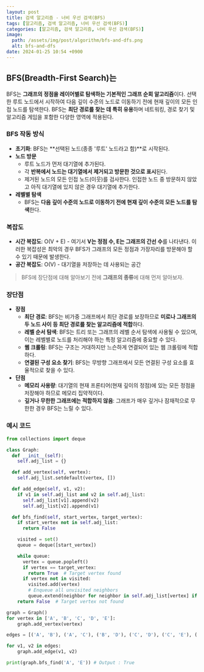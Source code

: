 ```yaml
---
layout: post
title: 검색 알고리즘 - 너비 우선 검색(BFS)
tags: [알고리즘, 검색 알고리즘, 너비 우선 검색(BFS)]
categories: [알고리즘, 검색 알고리즘, 너비 우선 검색(BFS)]
image:
  path: /assets/img/post/algorithm/bfs-and-dfs.png
  alt: bfs-and-dfs
date: 2024-01-25 10:54 +0900
---
```


## BFS(Breadth-First Search)는

BFS는 **그래프의 정점을 레이어별로 탐색하는 기본적인 그래프 순회 알고리즘**이다. 선택한 루트 노드에서 시작하여 다음 깊이 수준의 노드로 이동하기 전에 현재 깊이의 모든 인접 노드를 탐색한다. BFS는 **최단 경로를 찾는 데 특히 유용**하며 네트워킹, 경로 찾기 및 알고리즘 게임을 포함한 다양한 영역에 적용된다.

### BFS 작동 방식

- **초기화**: BFS는 **선택된 노드(종종 '루트' 노드라고 함)**로 시작된다.
- **노드 방문**
  - 루트 노드가 먼저 대기열에 추가된다.
  - 각 **반복에서 노드는 대기열에서 제거되고 방문한 것으로 표시**된다.
  - 제거된 노드의 모든 인접 노드(이웃)를 검사한다. 인접한 노드 중 방문하지 않았고 아직 대기열에 있지 않은 경우 대기열에 추가한다.
- **레벨별 탐색**
  - BFS는 **다음 깊이 수준의 노드로 이동하기 전에 현재 깊이 수준의 모든 노드를 탐색**한다.

### 복잡도

- **시간 복잡도**: O(V + E) - 여기서 **V는 정점 수, E는 그래프의 간선 수**를 나타낸다. 이러한 복잡성은 최악의 경우 BFS가 그래프의 모든 정점과 가장자리를 방문해야 할 수 있기 때문에 발생한다.
- **공간 복잡도**: O(V) - 대기열을 저장하는 데 사용되는 공간

> BFS에 장단점에 대해 알아보기 전에 **그래프의 종류**에 대해 먼저 알아보자.

### 장단점

- **장점**
  - **최단 경로**: BFS는 비가중 그래프에서 최단 경로를 보장하므로 **미로나 그래프의 두 노드 사이 등 최단 경로를 찾는 알고리즘에 적합**하다.
  - **레벨 순서 탐색**: BFS는 트리 또는 그래프의 레벨 순서 탐색에 사용될 수 있으며, 이는 레벨별로 노드를 처리해야 하는 특정 알고리즘에 중요할 수 있다.
  - **웹 크롤링**: BFS는 구조는 거대하지만 느슨하게 연결되어 있는 웹 크롤링에 적합하다.
  - **연결된 구성 요소 찾기**: BFS는 무방향 그래프에서 모든 연결된 구성 요소를 효율적으로 찾을 수 있다.
- **단점**
  - **메모리 사용량**: 대기열의 현재 프론티어(현재 깊이의 정점)에 있는 모든 정점을 저장해야 하므로 메모리 집약적이다.
  - **깊거나 무한한 그래프에는 적합하지 않음**: 그래프가 매우 깊거나 잠재적으로 무한한 경우 BFS는 느릴 수 있다.

### 예시 코드

```python
from collections import deque

class Graph:
  def __init__(self):
    self.adj_list = {}

  def add_vertex(self, vertex):
    self.adj_list.setdefault(vertex, [])

  def add_edge(self, v1, v2):
    if v1 in self.adj_list and v2 in self.adj_list:
      self.adj_list[v1].append(v2)
      self.adj_list[v2].append(v1)

  def bfs_find(self, start_vertex, target_vertex):
    if start_vertex not in self.adj_list:
      return False

    visited = set()
    queue = deque([start_vertex])

    while queue:
      vertex = queue.popleft()
      if vertex == target_vertex:
        return True  # Target vertex found
      if vertex not in visited:
        visited.add(vertex)
        # Enqueue all unvisited neighbors
        queue.extend(neighbor for neighbor in self.adj_list[vertex] if neighbor not in visited)
    return False  # Target vertex not found

graph = Graph()
for vertex in ['A', 'B', 'C', 'D', 'E']:
    graph.add_vertex(vertex)

edges = [('A', 'B'), ('A', 'C'), ('B', 'D'), ('C', 'D'), ('C', 'E'), ('D', 'E')]

for v1, v2 in edges:
    graph.add_edge(v1, v2)

print(graph.bfs_find('A', 'E')) # Output : True
```
